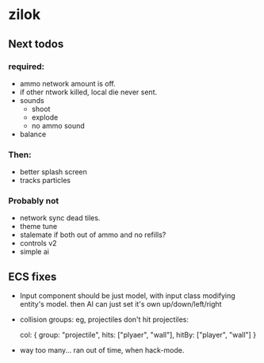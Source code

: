 # zilok

## Next todos

### required:

- ammo network amount is off.
- if other ntwork killed, local die never sent.
- sounds
	- shoot
	- explode
	- no ammo sound
- balance

### Then:

- better splash screen
- tracks particles

### Probably not

- network sync dead tiles.
- theme tune
- stalemate if both out of ammo and no refills?
- controls v2
- simple ai

## ECS fixes

- Input component should be just model, with input class modifying entity's model.
  then AI can just set it's own up/down/left/right
- collision groups: eg, projectiles don't hit projectiles:

	col: {
		group: "projectile",
		hits: ["plyaer", "wall"],
		hitBy: ["player", "wall"]
	}
- way too many... ran out of time, when hack-mode.
